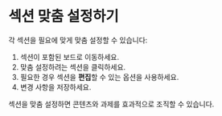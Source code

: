 # 섹션 맞춤 설정하기

각 섹션을 필요에 맞게 맞춤 설정할 수 있습니다:

1. 섹션이 포함된 보드로 이동하세요.
2. 맞춤 설정하려는 섹션을 클릭하세요.
3. 필요한 경우 섹션을 **편집**할 수 있는 옵션을 사용하세요.
4. 변경 사항을 저장하세요.

섹션을 맞춤 설정하면 콘텐츠와 과제를 효과적으로 조직할 수 있습니다.
